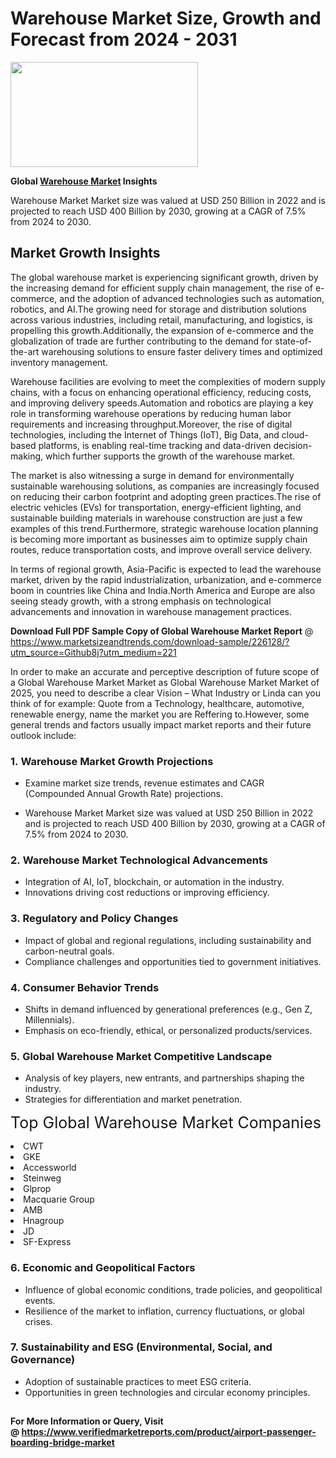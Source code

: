 <H1>Warehouse Market Size, Growth and Forecast from 2024 - 2031</H1><img class="aligncenter size-medium wp-image-584254" src="https://thirdeyenews.in/wp-content/uploads/2024/09/Global-Market-Research-300x168.jpeg" alt="" width="300" height="168" /><p><strong>Global&nbsp;<a href="https://www.marketsizeandtrends.com/download-sample/226128/?utm_source=Github8j?utm_medium=221">Warehouse Market</a> Insights</strong></p><p>Warehouse Market Market size was valued at USD 250 Billion in 2022 and is projected to reach USD 400 Billion by 2030, growing at a CAGR of 7.5% from 2024 to 2030.</p><p><h2>Market Growth Insights</h2> <p>The global warehouse market is experiencing significant growth, driven by the increasing demand for efficient supply chain management, the rise of e-commerce, and the adoption of advanced technologies such as automation, robotics, and AI.The growing need for storage and distribution solutions across various industries, including retail, manufacturing, and logistics, is propelling this growth.Additionally, the expansion of e-commerce and the globalization of trade are further contributing to the demand for state-of-the-art warehousing solutions to ensure faster delivery times and optimized inventory management.</p> <p>Warehouse facilities are evolving to meet the complexities of modern supply chains, with a focus on enhancing operational efficiency, reducing costs, and improving delivery speeds.Automation and robotics are playing a key role in transforming warehouse operations by reducing human labor requirements and increasing throughput.Moreover, the rise of digital technologies, including the Internet of Things (IoT), Big Data, and cloud-based platforms, is enabling real-time tracking and data-driven decision-making, which further supports the growth of the warehouse market.</p> <p>The market is also witnessing a surge in demand for environmentally sustainable warehousing solutions, as companies are increasingly focused on reducing their carbon footprint and adopting green practices.The rise of electric vehicles (EVs) for transportation, energy-efficient lighting, and sustainable building materials in warehouse construction are just a few examples of this trend.Furthermore, strategic warehouse location planning is becoming more important as businesses aim to optimize supply chain routes, reduce transportation costs, and improve overall service delivery.</p> <p>In terms of regional growth, Asia-Pacific is expected to lead the warehouse market, driven by the rapid industrialization, urbanization, and e-commerce boom in countries like China and India.North America and Europe are also seeing steady growth, with a strong emphasis on technological advancements and innovation in warehouse management practices.</p> <p><span class=""><strong>Download Full PDF Sample Copy of Global Warehouse Market Report</strong> @ <a href="https://www.marketsizeandtrends.com/download-sample/226128/?utm_source=Github8j?utm_medium=221" target="_blank">https://www.marketsizeandtrends.com/download-sample/226128/?utm_source=Github8j?utm_medium=221</a></span></p><p>In order to make an accurate and perceptive description of future scope of a Global&nbsp;Warehouse Market Market as Global&nbsp;Warehouse Market Market of 2025, you need to describe a clear Vision &ndash; What Industry or Linda can you think of for example: Quote from a Technology, healthcare, automotive, renewable energy, name the market you are Reffering to.However, some general trends and factors usually impact market reports and their future outlook include:</p><h3>1.&nbsp;<strong>Warehouse Market Growth Projections</strong></h3><ul><li>Examine market size trends, revenue estimates and CAGR (Compounded Annual Growth Rate) projections.</li><li><p>Warehouse Market Market size was valued at USD 250 Billion in 2022 and is projected to reach USD 400 Billion by 2030, growing at a CAGR of 7.5% from 2024 to 2030.</p></li></ul><h3>2.&nbsp;<strong>Warehouse Market Technological Advancements</strong></h3><ul><li>Integration of AI, IoT, blockchain, or automation in the industry.</li><li>Innovations driving cost reductions or improving efficiency.</li></ul><h3>3.&nbsp;<strong>Regulatory and Policy Changes</strong></h3><ul><li>Impact of global and regional regulations, including sustainability and carbon-neutral goals.</li><li>Compliance challenges and opportunities tied to government initiatives.</li></ul><h3>4.&nbsp;<strong>Consumer Behavior Trends</strong></h3><ul><li>Shifts in demand influenced by generational preferences (e.g., Gen Z, Millennials).</li><li>Emphasis on eco-friendly, ethical, or personalized products/services.</li></ul><h3>5.&nbsp;<strong>Global Warehouse Market Competitive Landscape</strong></h3><ul><li>Analysis of key players, new entrants, and partnerships shaping the industry.</li><li>Strategies for differentiation and market penetration.</li></ul><p data-pm-slice="1 1 []"><span style="color: inherit; font-family: inherit; font-size: 25px;">Top Global Warehouse Market Companies</span></p><div class="" data-test-id=""><p><li>CWT</li><li> GKE</li><li> Accessworld</li><li> Steinweg</li><li> Glprop</li><li> Macquarie Group</li><li> AMB</li><li> Hnagroup</li><li> JD</li><li> SF-Express</li></p></div><h3>6.&nbsp;<strong>Economic and Geopolitical Factors</strong></h3><ul><li>Influence of global economic conditions, trade policies, and geopolitical events.</li><li>Resilience of the market to inflation, currency fluctuations, or global crises.</li></ul><h3>7.&nbsp;<strong>Sustainability and ESG (Environmental, Social, and Governance)</strong></h3><ul><li>Adoption of sustainable practices to meet ESG criteria.</li><li>Opportunities in green technologies and circular economy principles.</li></ul><h2><strong style="font-size: 14px;">For More Information or Query, Visit @&nbsp;</strong><a style="background-color: #ffffff; font-size: 14px;" href="https://www.marketsizeandtrends.com/report/warehouse-market/" target="_blank">https://www.verifiedmarketreports.com/product/airport-passenger-boarding-bridge-market</a></h2>